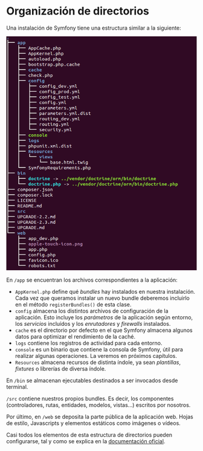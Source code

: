 # Organización de directorios

Una instalación de Symfony tiene una estructura similar a la siguiente:

![Directorios](tree.png "Directorios")

En `/app` se encuentran los archivos correspondientes a la aplicación:

* `AppKernel.php` define qué _bundles_ hay instalados en nuestra instalación. Cada vez que queramos instalar un nuevo bundle deberemos incluirlo en el método `registerBundles()` de esta clase.
* `config` almacena los distintos archivos de configuración de la aplicación. Esto incluye los *parámetros* de la aplicación según entorno, los *servicios* incluídos y los *enrutadores* y *firewalls* instalados.
* `cache` es el directorio por defecto en el que Symfony almacena algunos datos para optimizar el rendimiento de la caché.
* `logs` contiene los registros de actividad para cada entorno.
* `console` es un binario que contiene la consola de Symfony, útil para realizar algunas operaciones. La veremos en próximos capítulos.
* `Resources` almacena recursos de distinta índole, ya sean *plantillas*, *fixtures* o librerías de diversa índole.


En `/bin` se almacenan ejecutables destinados a ser invocados desde terminal.

`/src` contiene nuestros propios bundles. Es decir, los componentes (controladores, rutas, entidades, modelos, vistas...) escritos por nosotros.

Por último, en `/web` se deposita la parte pública de la aplicación web. Hojas de estilo, Javascripts y elementos estáticos como imágenes o vídeos.


Casi todos los elementos de esta estructura de directorios pueden configurarse, tal y como se explica en la [documentación oficial](http://symfony.com/doc/current/cookbook/configuration/override_dir_structure.html).